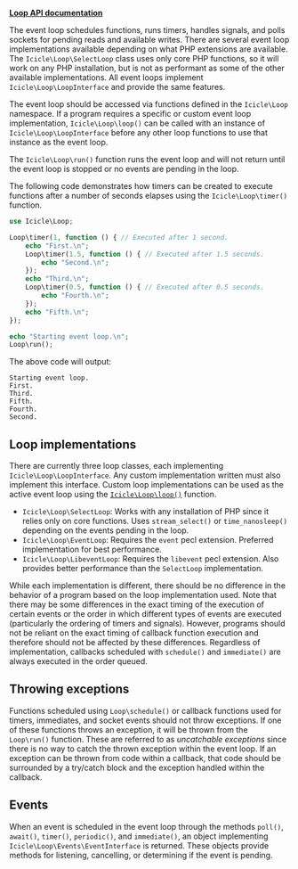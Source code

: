 **[Loop API documentation](../api/loop.md)**

The event loop schedules functions, runs timers, handles signals, and polls sockets for pending reads and available writes. There are several event loop implementations available depending on what PHP extensions are available. The `Icicle\Loop\SelectLoop` class uses only core PHP functions, so it will work on any PHP installation, but is not as performant as some of the other available implementations. All event loops implement `Icicle\Loop\LoopInterface` and provide the same features.

The event loop should be accessed via functions defined in the `Icicle\Loop` namespace. If a program requires a specific or custom event loop implementation, `Icicle\Loop\loop()` can be called with an instance of `Icicle\Loop\LoopInterface` before any other loop functions to use that instance as the event loop.

The `Icicle\Loop\run()` function runs the event loop and will not return until the event loop is stopped or no events are pending in the loop.

The following code demonstrates how timers can be created to execute functions after a number of seconds elapses using the `Icicle\Loop\timer()` function.

```php
use Icicle\Loop;

Loop\timer(1, function () { // Executed after 1 second.
	echo "First.\n";
	Loop\timer(1.5, function () { // Executed after 1.5 seconds.
	    echo "Second.\n";
	});
	echo "Third.\n";
	Loop\timer(0.5, function () { // Executed after 0.5 seconds.
		echo "Fourth.\n";
	});
	echo "Fifth.\n";
});

echo "Starting event loop.\n";
Loop\run();
```

The above code will output:

```
Starting event loop.
First.
Third.
Fifth.
Fourth.
Second.
```



## Loop implementations

There are currently three loop classes, each implementing `Icicle\Loop\LoopInterface`. Any custom implementation written must also implement this interface. Custom loop implementations can be used as the active event loop using the [`Icicle\Loop\loop()`](../api/loop.md#looploop) function.

- `Icicle\Loop\SelectLoop`: Works with any installation of PHP since it relies only on core functions. Uses `stream_select()` or `time_nanosleep()` depending on the events pending in the loop.
- `Icicle\Loop\EventLoop`: Requires the `event` pecl extension. Preferred implementation for best performance.
- `Icicle\Loop\LibeventLoop`: Requires the `libevent` pecl extension. Also provides better performance than the `SelectLoop` implementation.

While each implementation is different, there should be no difference in the behavior of a program based on the loop implementation used. Note that there may be some differences in the exact timing of the execution of certain events or the order in which different types of events are executed (particularly the ordering of timers and signals). However, programs should not be reliant on the exact timing of callback function execution and therefore should not be affected by these differences. Regardless of implementation, callbacks scheduled with `schedule()` and `immediate()` are always executed in the order queued.



## Throwing exceptions

Functions scheduled using `Loop\schedule()` or callback functions used for timers, immediates, and socket events should not throw exceptions. If one of these functions throws an exception, it will be thrown from the `Loop\run()` function. These are referred to as *uncatchable exceptions* since there is no way to catch the thrown exception within the event loop. If an exception can be thrown from code within a callback, that code should be surrounded by a try/catch block and the exception handled within the callback.



## Events

When an event is scheduled in the event loop through the methods `poll()`, `await()`, `timer()`, `periodic()`, and `immediate()`, an object implementing `Icicle\Loop\Events\EventInterface` is returned. These objects provide methods for listening, cancelling, or determining if the event is pending.
